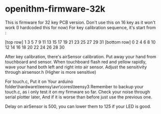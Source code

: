 # openithm-firmware-32k

This is firmware for 32 key PCB version. Don't use this on 16 key as it won't work (I hardcoded this for now)
For key calibration sequence, it's start from : 

[top row]    1 3 5 7 9 11 13 15 17 19 21 23 25 27 29 31
[bottom row] 0 2 4 6 8 10 12 14 16 18 20 22 24 26 28 30

After key calibration, there's airSensor calibration. Put away your hand from touchboard and sensor.
When touchboard flash red and yellow rapidly, wave your hand both left and right into air sensor.
Adjust the sensitivity through airsensor.h (Higher is more sensitive)

For touch.c, Put it on Your arduino folder\hardware\teensy\avr\cores\teensy3
Remember to backup your touch.c, as i only test it on my firmware so far. Check your noise through serial plotter later, And if it is worse than before just use the previous one.

Delay on airSensor is 500, you can lower them to 125 if your LED is good.
